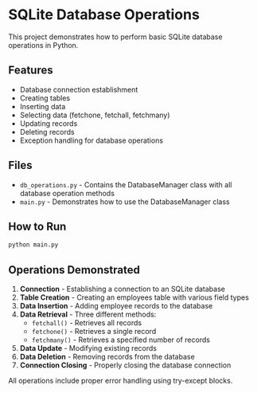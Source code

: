 # SQLite Database Operations

This project demonstrates how to perform basic SQLite database operations in Python.

## Features

- Database connection establishment
- Creating tables
- Inserting data
- Selecting data (fetchone, fetchall, fetchmany)
- Updating records
- Deleting records
- Exception handling for database operations

## Files

- `db_operations.py` - Contains the DatabaseManager class with all database operation methods
- `main.py` - Demonstrates how to use the DatabaseManager class

## How to Run

```bash
python main.py
```

## Operations Demonstrated

1. **Connection** - Establishing a connection to an SQLite database
2. **Table Creation** - Creating an employees table with various field types
3. **Data Insertion** - Adding employee records to the database
4. **Data Retrieval** - Three different methods:
   - `fetchall()` - Retrieves all records
   - `fetchone()` - Retrieves a single record
   - `fetchmany()` - Retrieves a specified number of records
5. **Data Update** - Modifying existing records
6. **Data Deletion** - Removing records from the database
7. **Connection Closing** - Properly closing the database connection

All operations include proper error handling using try-except blocks.
